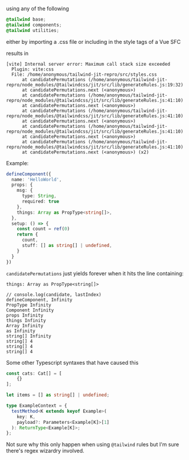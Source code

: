 using any of the following
```css
@tailwind base;
@tailwind components;
@tailwind utilities;
```
either by importing a .css file
or including in the style tags of a Vue SFC

results in
```
[vite] Internal server error: Maximum call stack size exceeded
  Plugin: vite:css
  File: /home/anonymous/tailwind-jit-repro/src/styles.css
      at candidatePermutations (/home/anonymous/tailwind-jit-repro/node_modules/@tailwindcss/jit/src/lib/generateRules.js:19:32)
      at candidatePermutations.next (<anonymous>)
      at candidatePermutations (/home/anonymous/tailwind-jit-repro/node_modules/@tailwindcss/jit/src/lib/generateRules.js:41:10)
      at candidatePermutations.next (<anonymous>)
      at candidatePermutations (/home/anonymous/tailwind-jit-repro/node_modules/@tailwindcss/jit/src/lib/generateRules.js:41:10)
      at candidatePermutations.next (<anonymous>)
      at candidatePermutations (/home/anonymous/tailwind-jit-repro/node_modules/@tailwindcss/jit/src/lib/generateRules.js:41:10)
      at candidatePermutations.next (<anonymous>)
      at candidatePermutations (/home/anonymous/tailwind-jit-repro/node_modules/@tailwindcss/jit/src/lib/generateRules.js:41:10)
      at candidatePermutations.next (<anonymous>) (x2)
```

Example:
```ts
defineComponent({
  name: 'HelloWorld',
  props: {
    msg: {
      type: String,
      required: true
    },
    things: Array as PropType<string[]>,
  },
  setup: () => {
    const count = ref(0)
    return {
      count,
      stuff: [] as string[] | undefined,
    }
  }
})
```

`candidatePermutations` just yields forever when it hits the line containing:

`things: Array as PropType<string[]>`
```
// console.log(candidate, lastIndex)
defineComponent, Infinity
PropType Infinity
Component Infinity
props Infinity
things Infinity
Array Infinity
as Infinity
string[] Infinity
string[] 4
string[] 4
string[] 4
```

Some other Typescript syntaxes that have caused this

```ts
const cats: Cat[] = [
    {}
];

let items = [] as string[] | undefined;

type ExampleContext = {
  testMethod<K extends keyof Example>(
    key: K,
    payload?: Parameters<Example[K]>[1]
  ): ReturnType<Example[K]>;
};
```

Not sure why this only happen when using `@tailwind` rules but I'm sure there's regex wizardry involved.
